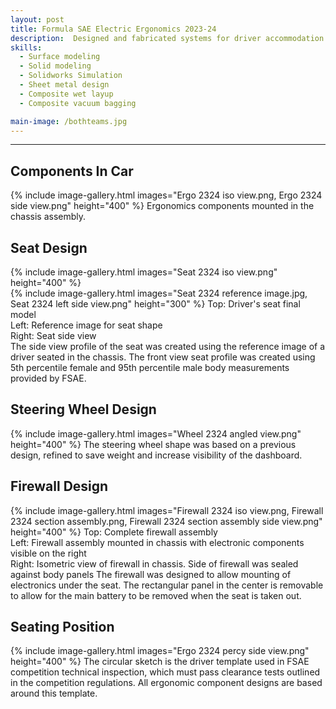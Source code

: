 ```yaml
---
layout: post
title: Formula SAE Electric Ergonomics 2023-24
description:  Designed and fabricated systems for driver accommodation for the 2023-24 Formula SAE season in compliance with FSAE 2024 ruleset. Components included driver's seat, steering wheel, headrest, firewall, nose cone, and body panels.
skills: 
  - Surface modeling
  - Solid modeling
  - Solidworks Simulation
  - Sheet metal design
  - Composite wet layup
  - Composite vacuum bagging

main-image: /bothteams.jpg
---
```


---
## Components In Car
{% include image-gallery.html images="Ergo 2324 iso view.png, Ergo 2324 side view.png" height="400" %}
Ergonomics components mounted in the chassis assembly.

## Seat Design
{% include image-gallery.html images="Seat 2324 iso view.png" height="400" %} <br>
{% include image-gallery.html images="Seat 2324 reference image.jpg, Seat 2324 left side view.png" height="300" %}
Top: Driver's seat final model <br>
Left: Reference image for seat shape <br>
Right: Seat side view <br>
The side view profile of the seat was created using the reference image of a driver seated in the chassis. The front view seat profile was created using 5th percentile female and 95th percentile male body measurements provided by FSAE.

## Steering Wheel Design
{% include image-gallery.html images="Wheel 2324 angled view.png" height="400" %}
The steering wheel shape was based on a previous design, refined to save weight and increase visibility of the dashboard.

## Firewall Design
{% include image-gallery.html images="Firewall 2324 iso view.png, Firewall 2324 section assembly.png, Firewall 2324 section assembly side view.png" height="400" %}
Top: Complete firewall assembly <br>
Left: Firewall assembly mounted in chassis with electronic components visible on the right <br>
Right: Isometric view of firewall in chassis. Side of firewall was sealed against body panels
The firewall was designed to allow mounting of electronics under the seat. The rectangular panel in the center is removable to allow for the main battery to be removed when the seat is taken out.

## Seating Position
{% include image-gallery.html images="Ergo 2324 percy side view.png" height="400" %}
The circular sketch is the driver template used in FSAE competition technical inspection, which must pass clearance tests outlined in the competition regulations. All ergonomic component designs are based around this template.
